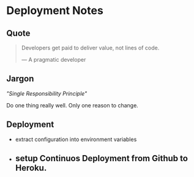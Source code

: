# Deployment Notes

## Quote

> Developers get paid to deliver value, not lines of code.
>
> &mdash; A pragmatic developer

## Jargon

_"Single Responsibility Principle"_

Do one thing really well. Only one reason to change.

## Deployment

- extract configuration into environment variables
- setup Continuos Deployment from Github to Heroku.
    -